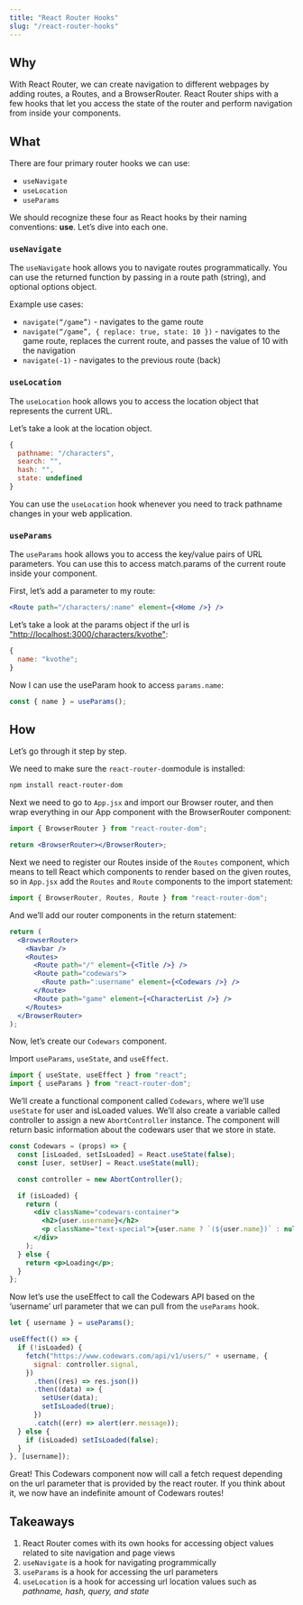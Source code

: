 ```yaml
---
title: "React Router Hooks"
slug: "/react-router-hooks"
---
```


<!--
Lecture Video

<video width="100%" height="auto" controls>
  <source src="https://vimeo.com/truecodersio/review/511784716/81ba606ccf" type="video/mp4" />
</video>

--- -->

## Why

With React Router, we can create navigation to different webpages by adding routes, a Routes, and a BrowserRouter. React Router ships with a few hooks that let you access the state of the router and perform navigation from inside your components.

## What

There are four primary router hooks we can use:

- `useNavigate`
- `useLocation`
- `useParams`

We should recognize these four as React hooks by their naming conventions: **use**. Let’s dive into each one.

### `useNavigate`

The `useNavigate` hook allows you to navigate routes programmatically. You can use the returned function by passing in a route path (string), and optional options object.

Example use cases:

- `navigate(“/game”)` - navigates to the game route
- `navigate(“/game”, { replace: true, state: 10 })` - navigates to the game route, replaces the current route, and passes the value of 10 with the navigation
- `navigate(-1)` - navigates to the previous route (back)

### `useLocation`

The `useLocation` hook allows you to access the location object that represents the current URL.

Let’s take a look at the location object.

```js
{
  pathname: "/characters",
  search: "",
  hash: "",
  state: undefined
}
```

You can use the `useLocation` hook whenever you need to track pathname changes in your web application.

### `useParams`

The `useParams` hook allows you to access the key/value pairs of URL parameters. You can use this to access match.params of the current route inside your component.

First, let’s add a parameter to my route:

```jsx
<Route path="/characters/:name" element={<Home />} />
```

Let’s take a look at the params object if the url is ["http://localhost:3000/characters/kvothe"](http://localhost:3000/characters/kvothe):

```js
{
  name: "kvothe";
}
```

Now I can use the useParam hook to access `params.name`:

```jsx
const { name } = useParams();
```

## How

Let’s go through it step by step.

We need to make sure the `react-router-dom`module is installed:

```sh
npm install react-router-dom
```

Next we need to go to `App.jsx` and import our Browser router, and then wrap everything in our App component with the BrowserRouter component:

```jsx
import { BrowserRouter } from "react-router-dom";
```

```jsx
return <BrowserRouter></BrowserRouter>;
```

Next we need to register our Routes inside of the `Routes` component, which means to tell React which components to render based on the given routes, so in `App.jsx` add the `Routes` and `Route` components to the import statement:

```jsx
import { BrowserRouter, Routes, Route } from "react-router-dom";
```

And we’ll add our router components in the return statement:

```jsx
return (
  <BrowserRouter>
    <Navbar />
    <Routes>
      <Route path="/" element={<Title />} />
      <Route path="codewars">
        <Route path=":username" element={<Codewars />} />
      </Route>
      <Route path="game" element={<CharacterList />} />
    </Routes>
  </BrowserRouter>
);
```

Now, let’s create our `Codewars` component.

Import `useParams`, `useState`, and `useEffect`.

```jsx
import { useState, useEffect } from "react";
import { useParams } from "react-router-dom";
```

We’ll create a functional component called `Codewars`, where we’ll use `useState` for user and isLoaded values. We’ll also create a variable called controller to assign a new `AbortController` instance. The component will return basic information about the codewars user that we store in state.

```jsx
const Codewars = (props) => {
  const [isLoaded, setIsLoaded] = React.useState(false);
  const [user, setUser] = React.useState(null);

  const controller = new AbortController();

  if (isLoaded) {
    return (
      <div className="codewars-container">
        <h2>{user.username}</h2>
        <p className="text-special">{user.name ? `(${user.name})` : null}</p>
      </div>
    );
  } else {
    return <p>Loading</p>;
  }
};
```

Now let’s use the useEffect to call the Codewars API based on the ‘username’ url parameter that we can pull from the `useParams` hook.

```jsx
let { username } = useParams();

useEffect(() => {
  if (!isLoaded) {
    fetch("https://www.codewars.com/api/v1/users/" + username, {
      signal: controller.signal,
    })
      .then((res) => res.json())
      .then((data) => {
        setUser(data);
        setIsLoaded(true);
      })
      .catch((err) => alert(err.message));
  } else {
    if (isLoaded) setIsLoaded(false);
  }
}, [username]);
```

Great! This Codewars component now will call a fetch request depending on the url parameter that is provided by the react router. If you think about it, we now have an indefinite amount of Codewars routes!

## Takeaways

1. React Router comes with its own hooks for accessing object values related to site navigation and page views
2. `useNavigate` is a hook for navigating programmically
3. `useParams` is a hook for accessing the url parameters
4. `useLocation` is a hook for accessing url location values such as _pathname, hash, query, and state_
